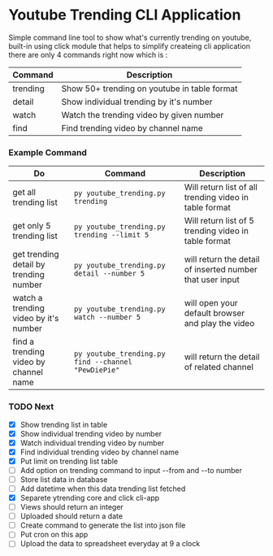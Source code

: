 # Youtube Trending CLI Application

Simple command line tool to show what's currently trending on youtube,
built-in using click module that helps to simplify createing cli application
there are only 4 commands right now which is :

Command|Description
------------|-------------
trending|Show 50+ trending on youtube in table format
detail|Show individual trending by it's number
watch|Watch the trending video by given number
find|Find trending video by channel name

### Example Command

Do | Command | Description
---|---------|------------------------------------------------
get all trending list| ```py youtube_trending.py trending``` | Will return list of all trending video in table format
get only 5 trending list| ```py youtube_trending.py trending --limit 5``` | Will return list of 5 trending video in table format
get trending detail by trending number| ```py youtube_trending.py detail --number 5``` | will return the detail of inserted number that user input
watch a trending video by it's number| ```py youtube_trending.py watch --number 5``` | will open your default browser and play the video
find a trending video by channel name | ```py youtube_trending.py find --channel "PewDiePie"``` | will return the detail of related channel

### TODO Next
- [x] Show trending list in table
- [x] Show individual trending video by number
- [x] Watch individual trending video by number
- [x] Find individual trending video by channel name
- [x] Put limit on trending list table
- [ ] Add option on trending command to input --from and --to number
- [ ] Store list data in database
- [ ] Add datetime when this data trending list fetched
- [x] Separete ytrending core and click cli-app
- [ ] Views should return an integer
- [ ] Uploaded should return a date
- [ ] Create command to generate the list into json file
- [ ] Put cron on this app
- [ ] Upload the data to spreadsheet everyday at 9 a clock

